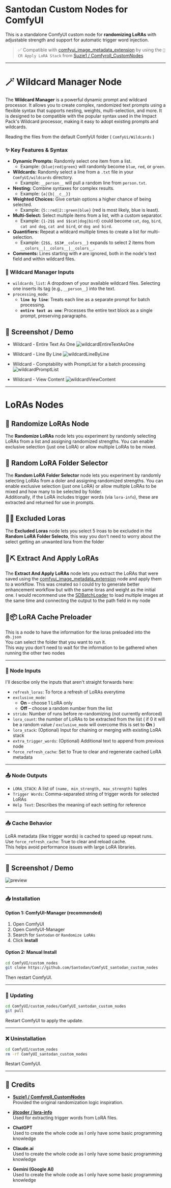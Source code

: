 # Santodan Custom Nodes for ComfyUI

This is a standalone ComfyUI custom node for **randomizing LoRAs** with adjustable strength and support for automatic trigger word injection.

> ✅ Compatible with [comfyui_image_metadata_extension](https://github.com/edelvarden/comfyui_image_metadata_extension) by using the `💊 CR Apply LoRA Stack` from [Suzie1 / Comfyroll_CustomNodes](https://github.com/Suzie1/ComfyUI_Comfyroll_CustomNodes)

---

# 🪄 Wildcard Manager Node

The **Wildcard Manager** is a powerful dynamic prompt and wildcard processor. It allows you to create complex, randomized text prompts using a flexible syntax that supports nesting, weights, multi-selection, and more. It is designed to be compatible with the popular syntax used in the Impact Pack's Wildcard processor, making it easy to adopt existing prompts and wildcards.

Reading the files from the default ComfyUI folder ( `ComfyUi/Wildcards` )

### ✨ Key Features & Syntax

-   **Dynamic Prompts:** Randomly select one item from a list.
    -   Example: `{blue|red|green}` will randomly become `blue`, `red`, or `green`.
-   **Wildcards:** Randomly select a line from a `.txt` file in your `ComfyUI/wildcards` directory.
    -   Example: `__person__` will pull a random line from `person.txt`.
-   **Nesting:** Combine syntaxes for complex results.
    -   Example: `{a|{b|__c__}}`
-   **Weighted Choices:** Give certain options a higher chance of being selected.
    -   Example: `{5::red|2::green|blue}` (red is most likely, blue is least).
-   **Multi-Select:** Select multiple items from a list, with a custom separator.
    -   Example: `{1-2$$ and $$cat|dog|bird}` could become `cat`, `dog`, `bird`, `cat and dog`, `cat and bird`, or `dog and bird`.
-   **Quantifiers:** Repeat a wildcard multiple times to create a list for multi-selection.
    -   Example: `{2$$, $$3#__colors__}` expands to select 2 items from `__colors__|__colors__|__colors__`.
-   **Comments:** Lines starting with `#` are ignored, both in the node's text field and within wildcard files.

### 🔧 Wildcard Manager Inputs

-   `wildcards_list`: A dropdown of your available wildcard files. Selecting one inserts its tag (e.g., `__person__`) into the text.
-   `processing_mode`:
    -   **`line by line`**: Treats each line as a separate prompt for batch processing.
    -   **`entire text as one`**: Processes the entire text block as a single prompt, preserving paragraphs.
	
## 📸 Screenshot / Demo

- Wildcard - Entire Text As One
![wildcardEntireTextAsOne](preview/wildcardEntireTextAsOne.png)

- Wildcard - Line By Line
![wildcardLineByLine](preview/wildcardLineByLine.png)

- Wildcard - Comptability with PromptList for a batch processing
![wildcardPromptList](preview/wildcardPromptList.png)

- Wildcard - View Content
![wildcardViewContent](preview/wildcardViewContent.png)

---

# LoRAs Nodes

## 🎲 Randomize LoRAs Node

The **Randomize LoRAs** node lets you experiment by randomly selecting LoRAs from a list and assigning randomized strengths. You can enable exclusive selection (just one LoRA) or allow multiple LoRAs to be mixed.

## 🎲 Random LoRA Folder Selector

The **Random LoRA Folder Selector** node lets you experiment by randomly selecting LoRAs from a doler and assigning randomized strengths. You can enable exclusive selection (just one LoRA) or allow multiple LoRAs to be mixed and how many to be selected by folder.  
Additionally, if the LoRA includes trigger words (via `lora-info`), these are extracted and returned for use in prompts.

## 🎲🚫 Excluded Loras

The **Excluded Loras** node lets you select 5 lroas to be excluded in the **Random LoRA Folder Selecto**, this way you don't need to worry about the select getting an unwanted lora from the folder

## 🎲⛏️ Extract And Apply LoRAs

The **Extract And Apply LoRAs** node lets you extract the LoRAs that were saved using the [comfyui_image_metadata_extension](https://github.com/edelvarden/comfyui_image_metadata_extension) node and apply them to a workflow.
This was created so I could try to generate better enhancement workflow but with the same loras and weight as the initial one.
I would recommend use the [SDBatchLoader](https://github.com/receyuki/comfyui-prompt-reader-node) to load multiple images at the same time and connecting the output to the path field in my node

## 🎲📦 LoRA Cache Preloader

This is a node to have the information for the loras preloaded into the `db.json`  
You can select the folder that you want to run it.  
This way you don't need to wait for the information to be gathered when running the other two nodes

---

### 🔧 Node Inputs

I'll describe only the inputs that aren't straight forwards here:
- `refresh_loras`: To force a refresh of LoRAs everytime
- `exclusive_mode`:
  - **On** – choose 1 LoRA only
  - **Off** – choose a random number from the list
- `stride`: Number of runs before re-randomizing (not currently enforced)
- `lora_count`: the number of LoRAs to be extracted from the list ( if 0 it will be a random value / `exclusive_mode` will overcome this is set to **On** )
- `lora_stack`: (Optional) Input for chaining or merging with existing LoRA stack
- `extra_trigger_words`: (Optional) Additional text to append from previous node
- `force_refresh_cache`: Set to True to clear and regenerate cached LoRA metadata

---

### 📤 Node Outputs

- `LORA_STACK`: A list of `(name, min_strength, max_strength)` tuples
- `Trigger Words`: Comma-separated string of trigger words for selected LoRAs
- `Help Text`: Describes the meaning of each setting for reference

---

### 📤 Cache Behavior

LoRA metadata (like trigger words) is cached to speed up repeat runs.  
Use `force_refresh_cache`: True to clear and reload cache.  
This helps avoid performance issues with large LoRA libraries.

---

## 📸 Screenshot / Demo

![preview](preview/image.png)

---

### 📥 Installation

#### Option 1: ComfyUI-Manager (recommended)

1. Open ComfyUI
2. Open ComfyUI-Manager
3. Search for `Santodan` or `Randomize LoRAs`
4. Click **Install**

#### Option 2: Manual Install

```bash
cd ComfyUI/custom_nodes
git clone https://github.com/Santodan/ComfyUI_santodan_custom_nodes
```

Then restart ComfyUI.

---

### 🔁 Updating

```bash
cd ComfyUI/custom_nodes/ComfyUI_santodan_custom_nodes
git pull
```

Restart ComfyUI to apply the update.

---

### ❌ Uninstallation

```bash
cd ComfyUI/custom_nodes
rm -rf ComfyUI_santodan_custom_nodes
```

Restart ComfyUI.

---

## 🧠 Credits

- **[Suzie1 / Comfyroll_CustomNodes](https://github.com/Suzie1/ComfyUI_Comfyroll_CustomNodes)**  
  Provided the original randomization logic inspiration.

- **[jitcoder / lora-info](https://github.com/jitcoder/lora-info)**  
  Used for extracting trigger words from LoRA files.

- **ChatGPT**  
  Used to create the whole code as I only have some basic programming knowledge

- **Claude.ai**  
  Used to create the whole code as I only have some basic programming knowledge

- **Gemini (Google AI)**  
  Used to create the whole code as I only have some basic programming knowledge